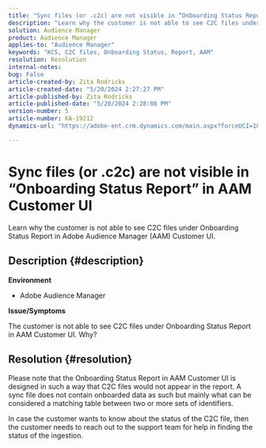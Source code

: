 ```yaml
---
title: "Sync files (or .c2c) are not visible in “Onboarding Status Report” in AAM Customer UI"
description: "Learn why the customer is not able to see C2C files under Onboarding Status Report in Adobe Audience Manager (AAM) Customer UI."
solution: Audience Manager
product: Audience Manager
applies-to: "Audience Manager"
keywords: "KCS, C2C files, Onboarding Status, Report, AAM"
resolution: Resolution
internal-notes: 
bug: False
article-created-by: Zita Rodricks
article-created-date: "5/20/2024 2:27:27 PM"
article-published-by: Zita Rodricks
article-published-date: "5/20/2024 2:28:08 PM"
version-number: 5
article-number: KA-19212
dynamics-url: "https://adobe-ent.crm.dynamics.com/main.aspx?forceUCI=1&pagetype=entityrecord&etn=knowledgearticle&id=6bf7190f-b516-ef11-9f8a-6045bd026dc7"

---
```

# Sync files (or .c2c) are not visible in “Onboarding Status Report” in AAM Customer UI


Learn why the customer is not able to see C2C files under Onboarding Status Report in Adobe Audience Manager (AAM) Customer UI.

## Description {#description}


<b>Environment</b>

- Adobe Audience Manager

<b>Issue/Symptoms</b>

The customer is not able to see C2C files under Onboarding Status Report in AAM Customer UI. Why?


## Resolution {#resolution}


Please note that the Onboarding Status Report in AAM Customer UI is designed in such a way that C2C files would not appear in the report. A sync file does not contain onboarded data as such but mainly what can be considered a matching table between two or more sets of identifiers.

In case the customer wants to know about the status of the C2C file, then the customer needs to reach out to the support team for help in finding the status of the ingestion.
